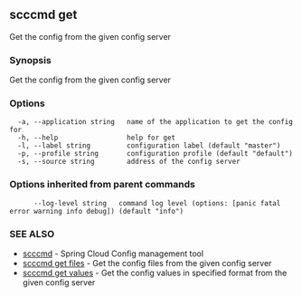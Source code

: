 ## scccmd get

Get the config from the given config server

### Synopsis

Get the config from the given config server

### Options

```
  -a, --application string   name of the application to get the config for
  -h, --help                 help for get
  -l, --label string         configuration label (default "master")
  -p, --profile string       configuration profile (default "default")
  -s, --source string        address of the config server
```

### Options inherited from parent commands

```
      --log-level string   command log level (options: [panic fatal error warning info debug]) (default "info")
```

### SEE ALSO

* [scccmd](scccmd.md)	 - Spring Cloud Config management tool
* [scccmd get files](scccmd_get_files.md)	 - Get the config files from the given config server
* [scccmd get values](scccmd_get_values.md)	 - Get the config values in specified format from the given config server

